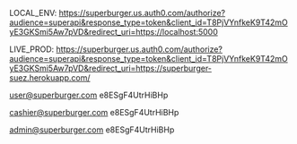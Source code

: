 LOCAL_ENV: https://superburger.us.auth0.com/authorize?audience=superapi&response_type=token&client_id=T8PjVYnfkeK9T42mOyE3GKSmi5Aw7pVD&redirect_uri=https://localhost:5000

LIVE_PROD: https://superburger.us.auth0.com/authorize?audience=superapi&response_type=token&client_id=T8PjVYnfkeK9T42mOyE3GKSmi5Aw7pVD&redirect_uri=https://superburger-suez.herokuapp.com/

user@superburger.com
e8ESgF4UtrHiBHp


cashier@superburger.com
e8ESgF4UtrHiBHp


admin@superburger.com
e8ESgF4UtrHiBHp
